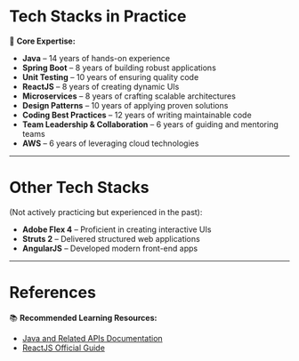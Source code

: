 # Tech Stacks in Practice

🌟 **Core Expertise:**  
- **Java** – 14 years of hands-on experience  
- **Spring Boot** – 8 years of building robust applications  
- **Unit Testing** – 10 years of ensuring quality code  
- **ReactJS** – 8 years of creating dynamic UIs  
- **Microservices** – 8 years of crafting scalable architectures  
- **Design Patterns** – 10 years of applying proven solutions  
- **Coding Best Practices** – 12 years of writing maintainable code  
- **Team Leadership & Collaboration** – 6 years of guiding and mentoring teams  
- **AWS** – 6 years of leveraging cloud technologies  

---

# Other Tech Stacks  
(Not actively practicing but experienced in the past):  
- **Adobe Flex 4** – Proficient in creating interactive UIs  
- **Struts 2** – Delivered structured web applications  
- **AngularJS** – Developed modern front-end apps  

---

# References  

📚 **Recommended Learning Resources:**  
- [Java and Related APIs Documentation](./documentation.md#java-and-related-apis)  
- [ReactJS Official Guide](./documentation.md#reactjs)  

